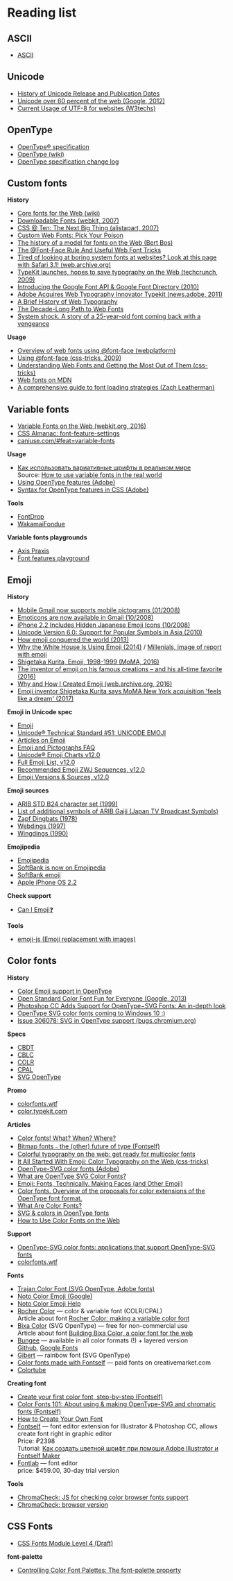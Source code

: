 # Reading list

## ASCII

* [ASCII](https://ethw.org/ASCII)

## Unicode

* [History of Unicode Release and Publication Dates](http://www.unicode.org/history/publicationdates.html)
* [Unicode over 60 percent of the web (Google, 2012)](https://googleblog.blogspot.com/2012/02/unicode-over-60-percent-of-web.html)
* [Current Usage of UTF-8 for websites (W3techs)](https://w3techs.com/technologies/details/en-utf8/all/all)

## OpenType

* [OpenType® specification](https://docs.microsoft.com/en-us/typography/opentype/spec/)
* [OpenType (wiki)](https://ru.wikipedia.org/wiki/OpenType)
* [OpenType specification change log](https://docs.microsoft.com/ru-ru/typography/opentype/spec/changes)

## Custom fonts

**History**

* [Core fonts for the Web (wiki)](https://en.wikipedia.org/wiki/Core_fonts_for_the_Web)
* [Downloadable Fonts (webkit, 2007)](https://webkit.org/blog/124/downloadable-fonts/)
* [CSS @ Ten: The Next Big Thing (alistapart, 2007)](http://alistapart.com/article/cssatten/)
* [Custom Web Fonts: Pick Your Poison](https://www.sitepoint.com/custom-web-fonts-pick-your-poison/)
* [The history of a model for fonts on the Web (Bert Bos)](https://www.w3.org/Talks/2010/0313-Fonts-SXSW/)
* [The @Font-Face Rule And Useful Web Font Tricks](https://www.smashingmagazine.com/2011/03/the-font-face-rule-revisited-and-useful-tricks/)
* [Tired of looking at boring system fonts at websites?
Look at this page with Safari 3.1! (web.archive.org)](https://web.archive.org/web/20080406214731/http://www.fonts.info/info/press/font-face-embedding-demo.htm)
* [TypeKit launches, hopes to save typography on the Web (techcrunch, 2009)](https://techcrunch.com/2009/11/11/typekit-launches-hopes-to-save-typography-on-the-web/)
* [Introducing the Google Font API & Google Font Directory (2010)](http://googlecode.blogspot.com/2010/05/introducing-google-font-api-google-font.html)
* [Adobe Acquires Web Typography Innovator Typekit (news.adobe, 2011)](https://news.adobe.com/press-release/adobe-creative-cloud-dps/adobe-acquires-web-typography-innovator-typekit)
* [A Brief History of Web Typography](https://prowebtype.com/history/)
* [The Decade-Long Path to Web Fonts](https://thehistoryoftheweb.com/web-fonts/)
* [System shock. A story of a 25-year-old font coming back with a vengeance](https://medium.design/system-shock-6b1dc6d6596f)

**Usage**

* [Overview of web fonts using @font-face (webplatform)](https://webplatform.github.io/docs/tutorials/typography/font-face/)
* [Using @font-face (css-tricks, 2009)](https://css-tricks.com/snippets/css/using-font-face/)
* [Understanding Web Fonts and Getting the Most Out of Them (css-tricks)](https://css-tricks.com/understanding-web-fonts-getting/)
* [Web fonts on MDN](https://developer.mozilla.org/en-US/docs/Learn/CSS/Styling_text/Web_fonts)
* [A comprehensive guide to font loading strategies (Zach Leatherman)](https://www.zachleat.com/web/comprehensive-webfonts/)

## Variable fonts

* [Variable Fonts on the Web (webkit.org, 2016)](https://webkit.org/blog/7051/variable-fonts-on-the-web/)
* [CSS Almanac: font-feature-settings](https://css-tricks.com/almanac/properties/f/font-feature-settings/)
* [caniuse.com/#feat=variable-fonts](https://caniuse.com/#feat=variable-fonts)

**Usage**

* [Как использовать вариативные шрифты в реальном мире](https://css-live.ru/articles/kak-ispolzovat-variativnye-shrifty-v-realnom-mire.html)<br>
  Source: [How to use variable fonts in the real world](https://clearleft.com/posts/how-to-use-variable-fonts-in-the-real-world)
* [Using OpenType features (Adobe)](https://helpx.adobe.com/fonts/using/use-open-type-features.html)
* [Syntax for OpenType features in CSS (Adobe)](https://helpx.adobe.com/fonts/using/open-type-syntax.html)

**Tools**

* [FontDrop](https://fontdrop.info)
* [WakamaiFondue](https://wakamaifondue.com)

**Variable fonts playgrounds**

* [Axis Praxis](https://www.axis-praxis.org/)
* [Font features playground](http://clagnut.com/sandbox/css3/)

## Emoji

**History**

* [Mobile Gmail now supports mobile pictograms (01/2008)](https://japan.googleblog.com/2008/01/gmail.html)
* [Emoticons are now available in Gmail (10/2008)](https://japan.googleblog.com/2008/10/gmail.html)
* [iPhone 2.2 Includes Hidden Japanese Emoji Icons (10/2008)](https://www.macrumors.com/2008/10/05/iphone-2-2-includes-hidden-japanese-emoji-icons)
* [Unicode Version 6.0: Support for Popular Symbols in Asia (2010)](http://blog.unicode.org/2010/10/unicode-version-60-support-for-popular.html)
* [How emoji conquered the world (2013)](https://www.theverge.com/2013/3/4/3966140/how-emoji-conquered-the-world)
* [Why the White House Is Using Emoji (2014)](https://www.theatlantic.com/technology/archive/2014/10/why-the-white-house-is-using-emojis/381307/) / [Millenials, image of report with emoji](https://cdn.theatlantic.com/assets/media/img/posts/2014/10/millennials_centered_infographic_v3/47ec5dff2.jpg)
* [Shigetaka Kurita, Emoji, 1998-1999 (MoMA, 2016)](https://www.moma.org/collection/works/196070)
* [The inventor of emoji on his famous creations – and his all-time favorite (2016)](https://www.theguardian.com/technology/2016/oct/27/emoji-inventor-shigetaka-kurita-moma-new-york-text)
* [Why and How I Created Emoji (web.archive.org, 2016)](https://web.archive.org/web/20160610220635/http://ignition.co/105)
* [Emoji inventor Shigetaka Kurita says MoMA New York acquisition 'feels like a dream' (2017)](https://www.abc.net.au/news/2017-02-11/meet-the-man-who-invented-emoji/8249456)

**Emoji in Unicode spec**

* [Emoji](http://www.unicode.org/emoji/)
* [Unicode® Technical Standard #51: UNICODE EMOJI](http://www.unicode.org/reports/tr51/)
* [Articles on Emoji](https://www.unicode.org/press/emoji.html)
* [Emoji and Pictographs FAQ](http://unicode.org/faq/emoji_dingbats.html)
* [Unicode® Emoji Charts v12.0](http://www.unicode.org/emoji/charts/)
* [Full Emoji List, v12.0](http://www.unicode.org/emoji/charts/full-emoji-list.htmll)
* [Recommended Emoji ZWJ Sequences, v12.0](http://unicode.org/emoji/charts/emoji-zwj-sequences.html)
* [Emoji Versions & Sources, v12.0](https://www.unicode.org/emoji/charts/emoji-versions-sources.html)

**Emoji sources**

* [ARIB STD B24 character set (1999)](https://en.wikipedia.org/wiki/ARIB_STD_B24_character_set)
* [List of additional symbols of ARIB Gaiji (Japan TV Broadcast Symbols)](https://ja.wikipedia.org/wiki/ARIB%E5%A4%96%E5%AD%97%E3%81%AE%E8%BF%BD%E5%8A%A0%E8%A8%98%E5%8F%B7%E4%B8%80%E8%A6%A7)
* [Zapf Dingbats (1978)](https://en.wikipedia.org/wiki/Zapf_Dingbats)
* [Webdings (1997)](https://en.wikipedia.org/wiki/Webdings)
* [Wingdings (1990)](https://en.wikipedia.org/wiki/Wingdings)

**Emojipedia**

* [Emojipedia](https://emojipedia.org/)
* [SoftBank is now on Emojipedia](https://blog.emojipedia.org/softbank-is-now-on-emojipedia/)
* [SoftBank emoji](https://emojipedia.org/softbank/)
* [Apple iPhone OS 2.2](https://emojipedia.org/apple/iphone-os-2.2/)

**Check support**

* [Can I Emoji❓](http://caniemoji.com/)

**Tools**

* [emoji-js (Emoji replacement with images)](https://github.com/Julia-Lavrova/emoji-js)

## Color fonts

**History**

* [Color Emoji support in OpenType](https://rawgit.com/behdad/color-emoji/master/specification/v1.html)
* [Open Standard Color Font Fun for Everyone (Google, 2013)](https://opensource.googleblog.com/2013/05/open-standard-color-font-fun-for.html)
* [Photoshop CC Adds Support for OpenType−SVG Fonts: An in-depth look](https://blogs.adobe.com/creativecloud/photoshop-cc-adds-support-for-opentype%E2%88%92svg-fonts-an-in-depth-look/)
* [OpenType SVG color fonts coming to Windows 10 :)](http://typedrawers.com/discussion/1499/opentype-svg-color-fonts-coming-to-windows-10)
* [Issue 306078: SVG in OpenType support (bugs.chromium.org)](https://bugs.chromium.org/p/chromium/issues/detail?id=306078)

**Specs**

* [CBDT](https://docs.microsoft.com/ru-ru/typography/opentype/spec/cbdt)
* [CBLC](https://docs.microsoft.com/ru-ru/typography/opentype/spec/cblc)
* [COLR](https://docs.microsoft.com/ru-ru/typography/opentype/spec/colr)
* [CPAL](https://docs.microsoft.com/ru-ru/typography/opentype/spec/cpal)
* [SVG OpenType](https://docs.microsoft.com/ru-ru/typography/opentype/spec/svg)

**Promo**

* [colorfonts.wtf](https://www.colorfonts.wtf/)
* [color.typekit.com](https://color.typekit.com/)

**Articles**

* [Color fonts! What? When? Where?](https://learn.fontself.com/color-fonts-what-when-where-dd8c82e5a561)
* [Bitmap fonts﹣the (other) future of type (Fontself)](https://blog.fontself.com/bitmap-fonts-the-other-future-of-type-ca8aa5b51aa7)
* [Colorful typography on the web: get ready for multicolor fonts](https://pixelambacht.nl/2014/multicolor-fonts/)
* [It All Started With Emoji: Color Typography on the Web (css-tricks)](https://css-tricks.com/it-all-started-with-emoji-color-typography-on-the-web/)
* [OpenType-SVG color fonts (Adobe)](https://helpx.adobe.com/fonts/using/ot-svg-color-fonts.html)
* [What are OpenType SVG Color Fonts?](https://vectortwist.com/opentype-svg-color-fonts/)
* [Emoji: Fonts, Technically. Making Faces (and Other Emoji)](https://medium.com/making-faces-and-other-emoji/emoji-fonts-technically-40f3fdc0869e)
* [Color fonts. Overview of the proposals for color extensions of the OpenType font format.](https://blog.fontlab.com/font-tech/color-fonts/color-font-format-proposals/)
* [What Are Color Fonts?](https://design.tutsplus.com/articles/the-beginners-guide-to-color-fonts--cms-29861)
* [SVG & colors in OpenType fonts](https://colorfonts.langustefonts.com/howto.html)
* [How to Use Color Fonts on the Web](https://webdesign.tutsplus.com/tutorials/what-are-color-fonts--cms-31467)

**Support**

* [OpenType-SVG color fonts: applications that support OpenType-SVG fonts
](https://helpx.adobe.com/fonts/using/ot-svg-color-fonts.html#application-support)
* [colorfonts.wtf](https://www.colorfonts.wtf/)

**Fonts**

* [Trajan Color Font (SVG OpenType, Adobe fonts)](https://fonts.adobe.com/fonts/trajan-color)
* [Noto Color Emoji (Google)](https://www.google.com/get/noto/#emoji-zsye-color)
* [Noto Color Emoji Help](https://www.google.com/get/noto/help/emoji/)
* [Rocher Color](https://www.harbortype.com/rocher-color/) — color & variable font (COLR/CPAL)<br>
  Article about font [Rocher Color: making a variable color font](https://www.harbortype.com/blog/rocher-color-making-a-variable-color-font/)
* [Bixa Color](https://bixacolor.com/) (SVG OpenType) — free for non-commercial use<br>
  Article about font [Building Bixa Color, a color font for the web](https://pixelambacht.nl/2016/building-bixa-color/)
* [Bungee](https://djr.com/bungee/) — available in all color formats (!) + layered version<br>
  [Github](https://github.com/djrrb/bungee), [Google Fonts](https://fonts.google.com/?selection.family=Bungee&query=bungee)
* [Gibert](https://www.typewithpride.com/) — rainbow font (SVG OpenType)
* [Color fonts made with Fontself](https://creativemarket.com/fontself/collections/359610/Color-fonts-made-with-Fontself) — paid fonts on creativemarket.com
* [Colortube](https://www.fontfabric.com/fonts/colortube/)

**Creating font**

* [Create your first color font, step-by-step (Fontself)](https://learn.fontself.com/create-your-first-color-font-step-by-step-270ced3f0745)
* [Color Fonts 101: About using & making OpenType-SVG and chromatic fonts  (Fontself)](https://help.fontself.com/faqs/color-fonts-101)
* [How to Create Your Own Font](https://design.tutsplus.com/tutorials/how-to-create-your-own-font--cms-29019)
* [Fontself](https://www.fontself.com/) — font editor extension for Illustrator & Photoshop CC, allows create font right in graphic editor<br>
  Price: ₽2398<br>
  Tutorial: [Как создать цветной шрифт при помощи Adobe Illustrator и Fontself Maker](https://design.tutsplus.com/ru/tutorials/how-to-create-a-color-font--cms-30033)
* [Fontlab](https://www.fontlab.com/) — font editor<br>
  price: $459.00, 30-day trial version

**Tools**

* [ChromaCheck: JS for checking color browser fonts support](https://github.com/RoelN/ChromaCheck)
* [ChromaCheck: browser version](https://pixelambacht.nl/chromacheck/)

## CSS Fonts

* [CSS Fonts Module Level 4 (Draft)](https://drafts.csswg.org/css-fonts-4/)

**font-palette**

* [Controlling Color Font Palettes: The font-palette property](https://drafts.csswg.org/css-fonts-4/#font-palette-prop)
